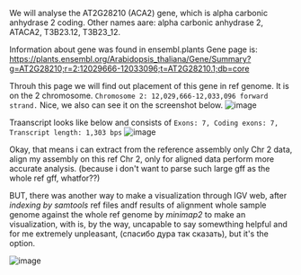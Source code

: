 We will analyse the AT2G28210 (ACA2) gene, which is alpha carbonic anhydrase 2 coding. Other names aare: alpha carbonic anhydrase 2, ATACA2, T3B23.12, T3B23_12.

Information about gene was found in ensembl.plants 
Gene page is: https://plants.ensembl.org/Arabidopsis_thaliana/Gene/Summary?g=AT2G28210;r=2:12029666-12033096;t=AT2G28210.1;db=core 

Throuh this page we will find out placement of this gene in ref genome. It is on the 2 chromosome. `Chromosome 2: 12,029,666-12,033,096 forward strand.`
Nice, we also can see it on the screenshot below. 
![image](https://github.com/user-attachments/assets/3e97023b-b782-49b9-b47b-15e88ca63b0f)

Traanscript looks like below and consists of `Exons: 7, Coding exons: 7, Transcript length: 1,303 bps` 
![image](https://github.com/user-attachments/assets/5f710b01-ef57-4cc7-84c6-0b2c9aff0cea)

Okay, that means i can extract from the reference assembly only Chr 2 data, align my assembly on this ref Chr 2, only for aligned data perform more accurate analysis. (because i don't want to parse such large gff as the whole ref gff, whatfor??)

BUT, there was another way to make a visualization through IGV web, after _indexing by samtools_ ref files andf results of alignment whole sample genome against the whole ref genome by _minimap2_ to make an visualization, with is, by the way, uncapable to say somewthing helpful and for me extremely unpleasant, (спасибо дура так сказать), but it's the option.

![image](https://github.com/user-attachments/assets/317f5834-312b-46d9-9651-897922958523)
